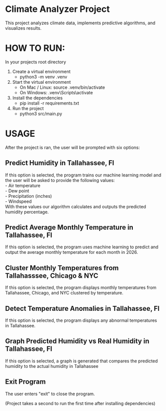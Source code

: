 # Climate Analyzer Project

This project analyzes climate data, implements predictive algorithms, and visualizes results.

# HOW TO RUN:
In your projects root directory
1. Create a virtual environment
   - python3 -m venv .venv
2. Start the virtual environment
   - On Mac / Linux: source .venv/bin/activate
   - On Windows: .venv\Scripts\activate
3. Install the dependencies
   - pip install -r requirements.txt
4. Run the project
   - python3 src/main.py

# USAGE
After the project is ran, the user will be prompted with six options:
## Predict Humidity in Tallahassee, Fl
   If this option is selected, the program trains our machine learning model and the user will be asked to provide the following values: <br/>
      - Air temperature <br/>
      - Dew point <br/>
      - Precipitation (inches) <br/>
      - Windspeed <br/>
    With these values our algorithm calculates and outputs the predicted humidity percentage.

## Predict Average Monthly Temperature in Tallahassee, Fl
   If this option is selected, the program uses machine learning to predict and output the average monthly temperature for each month in 2026.

## Cluster Monthly Temperatures from Tallahasssee, Chicago & NYC
   If this option is selected, the program displays monthly temperatures from Tallahassee, Chicago, and NYC clustered by temperature. 
   
## Detect Temperature Anomalies in Tallahassee, Fl
   If this option is selected, the program displays any abnormal temperatures in Tallahassee.

## Graph Predicted Humidity vs Real Humidity in Tallahassee, Fl
   If this option is selected, a graph is generated that compares the predicted humidity to the actual humidity in Tallahassee

## Exit Program
   The user enters "exit" to close the program.

(Project takes a second to run the first time after installing dependencies)

